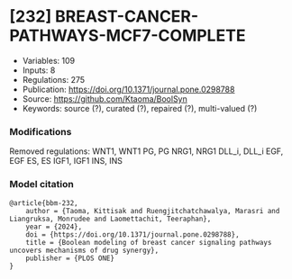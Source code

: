 # \[232\] BREAST-CANCER-PATHWAYS-MCF7-COMPLETE

 - Variables: 109
 - Inputs: 8
 - Regulations: 275
 - Publication: https://doi.org/10.1371/journal.pone.0298788
 - Source: https://github.com/Ktaoma/BoolSyn
 - Keywords: source (?), curated (?), repaired (?), multi-valued (?)


### Modifications

Removed regulations:
WNT1, WNT1
PG, PG
NRG1, NRG1
DLL_i, DLL_i
EGF, EGF
ES, ES
IGF1, IGF1
INS, INS


### Model citation

```
@article{bbm-232,
	author = {Taoma, Kittisak and Ruengjitchatchawalya, Marasri and Liangruksa, Monrudee and Laomettachit, Teeraphan},
	year = {2024},
	doi = {https://doi.org/10.1371/journal.pone.0298788},
	title = {Boolean modeling of breast cancer signaling pathways uncovers mechanisms of drug synergy},
	publisher = {PLOS ONE}
}


```

